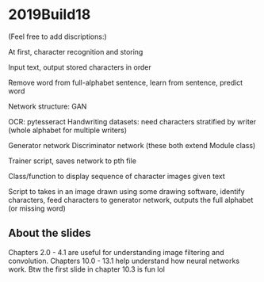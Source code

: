 # 2019Build18
(Feel free to add discriptions:)

At first, character recognition and storing

Input text, output stored characters in order

Remove word from full-alphabet sentence, learn from sentence, predict word


Network structure: GAN


OCR: pytesseract
Handwriting datasets: need characters stratified by writer (whole alphabet for multiple writers)

Generator network
Discriminator network
(these both extend Module class)

Trainer script, saves network to pth file

Class/function to display sequence of character images given text

Script to takes in an image drawn using some drawing software, identify characters, feed characters to generator network, outputs the full alphabet (or missing word)



## About the slides
Chapters 2.0 - 4.1 are useful for understanding image filtering and convolution. Chapters 10.0 - 13.1 help understand how neural networks work. Btw the first slide in chapter 10.3 is fun lol
